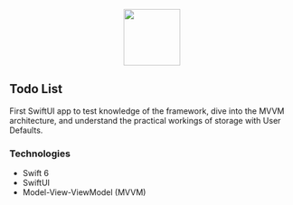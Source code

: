 <p align="center">
  <img src="https://nelson.co/_next/image?url=%2F_next%2Fstatic%2Fmedia%2Fstartup.7c46a19b.png&w=640&q=100" width="100px" />
</p>

## Todo List

First SwiftUI app to test knowledge of the framework, dive into the MVVM architecture, and understand the practical workings of storage with User Defaults.

### Technologies

- Swift 6
- SwiftUI
- Model-View-ViewModel (MVVM)
